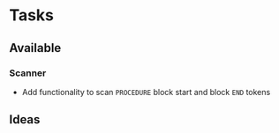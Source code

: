 # Tasks

## Available

### Scanner

- Add functionality to scan `PROCEDURE` block start and block `END` tokens

## Ideas
